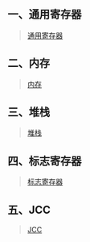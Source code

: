 ## 一、通用寄存器
>[通用寄存器](https://github.com/raoyanpan/asm_it/blob/master/通用寄存器/README.md)

## 二、内存
>[内存](https://github.com/raoyanpan/asm_it/blob/master/内存/README.md)

## 三、堆栈
>[堆栈](https://github.com/raoyanpan/asm_it/blob/master/堆栈/README.md)

## 四、标志寄存器
>[标志寄存器](https://github.com/raoyanpan/asm_it/blob/master/标志寄存器/README.md)

## 五、JCC
>[JCC](https://github.com/raoyanpan/asm_it/blob/master/JCC/README.md)